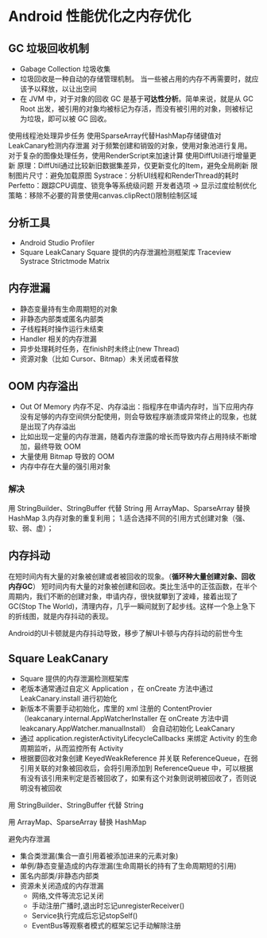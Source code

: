 # Android 性能优化之内存优化

## GC 垃圾回收机制
- Gabage Collection 垃圾收集
- 垃圾回收是一种自动的存储管理机制。 当一些被占用的内存不再需要时，就应该予以释放，以让出空间
- 在 JVM 中，对于对象的回收 GC 是基于**可达性分析**。简单来说，就是从 GC Root 出发，被引用的对象均被标记为存活，而没有被引用的对象，则被标记为垃圾，即可以被 GC 回收。

使用线程池处理异步任务
使用SparseArray代替HashMap存储键值对
LeakCanary检测内存泄漏
对于频繁创建和销毁的对象，使用对象池进行复用。
对于复杂的图像处理任务，使用RenderScript来加速计算
 使用DiffUtil进行增量更新
原理：DiffUtil通过比较新旧数据集差异，仅更新变化的Item，避免全局刷新
限制图片尺寸：避免加载原图
Systrace：分析UI线程和RenderThread的耗时Perfetto：跟踪CPU调度、锁竞争等系统级问题
开发者选项 → 显示过度绘制优化策略：移除不必要的背景使用canvas.clipRect()限制绘制区域


## 分析工具
- Android Studio Profiler
- Square LeakCanary Square 提供的内存泄漏检测框架库 
Traceview
Systrace
Strictmode
Matrix

## 内存泄漏
- 静态变量持有生命周期短的对象
- 非静态内部类或匿名内部类
- 子线程耗时操作运行未结束
- Handler 相关的内存泄漏
- 异步处理耗时任务，在finish时未终止(new Thread)
- 资源对象（比如 Cursor、Bitmap）未关闭或者释放

## OOM 内存溢出
- Out Of Memory 内存不足、内存溢出：指程序在申请内存时，当下应用内存没有足够的内存空间供分配使用，则会导致程序崩溃或异常终止的现象，也就是出现了内存溢出
- 比如出现一定量的内存泄漏，随着内存泄露的增长而导致内存占用持续不断增加，最终导致 OOM
- 大量使用 Bitmap 导致的 OOM
- 内存中存在大量的强引用对象
 
### 解决
用 StringBuilder、StringBuffer 代替 String
用 ArrayMap、SparseArray 替换 HashMap
3.内存对象的重复利用；
1.适合选择不同的引用方式创建对象（强、软、弱、虚）；

## 内存抖动
在短时间内有大量的对象被创建或者被回收的现象。（**循环种大量创建对象、回收内存GC**）
短时间内有大量的对象被创建和回收。类比生活中的正弦函数，在半个周期内，我们不断的创建对象，申请内存，很快就攀到了波峰，接着出现了GC(Stop The World)，清理内存，几乎一瞬间就到了起步线。这样一个急上急下的折线图，就是内存抖动的表现。

Android的UI卡顿就是内存抖动导致，移步了解UI卡顿与内存抖动的前世今生
 





## Square LeakCanary
- Square 提供的内存泄漏检测框架库
- 老版本通常通过自定义 Application ，在 onCreate 方法中通过 LeakCanary.install 进行初始化
- 新版本不需要手动初始化，库里的 xml 注册的 ContentProvier（leakcanary.internal.AppWatcherInstaller 在 onCreate 方法中调 leakcanary.AppWatcher.manualInstall） 会自动初始化 LeakCanary
- 通过 application.registerActivityLifecycleCallbacks 来绑定 Activity 的生命周期监听，从而监控所有 Activity
- 根据要回收对象创建 KeyedWeakReference 并关联 ReferenceQueue，在弱引用关联的对象被回收后，会将引用添加到 ReferenceQueue 中，可以根据有没有该引用来判定是否被回收了，如果有这个对象则说明被回收了，否则说明没有被回收




用 StringBuilder、StringBuffer 代替 String

用 ArrayMap、SparseArray 替换 HashMap

避免内存泄漏

- 集合类泄漏(集合一直引用着被添加进来的元素对象)
- 单例/静态变量造成的内存泄漏(生命周期长的持有了生命周期短的引用)
- 匿名内部类/非静态内部类
- 资源未关闭造成的内存泄漏
  - 网络,文件等流忘记关闭
  - 手动注册广播时,退出时忘记unregisterReceiver()
  - Service执行完成后忘记stopSelf()
  - EventBus等观察者模式的框架忘记手动解除注册






